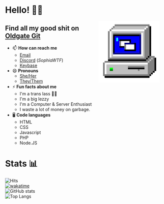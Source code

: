 # Hello! 🏳️‍🌈

<img align="right" alt="PC GIF" src="https://raw.githubusercontent.com/SophiaAtkinson/SophiaAtkinson/main/assets/PC.gif" width="200" />

## Find all my good shit on [Oldgate Git](https://sop.wtf/sagit)

- 📫 **How can reach me**
    - [Email](mailto:sophialul@protonmail.com)<br>
    - [Discord](https://discord.com/users/420297282676719618) (*SophiaWTF*)<br>
    - [Keybase](https://keybase.io/sophiaatkinson)
- 😄 **Pronouns**
    - [She/Her](https://en.pronouns.page/she/her)
    - [They/Them](https://en.pronouns.page/they/them)
- ⚡ **Fun facts about me**
    - I'm a trans lass 🏳️‍⚧️
    - I'm a big lezzy
    - I'm a Computer & Server Enthusiast
    - I waste a lot of money on garbage.
- 🖥 **Code languages**
    - HTML
    - CSS
    - Javascript
    - PHP
    - Node.JS

# Stats 📊

![Hits](https://hits.seeyoufarm.com/api/count/incr/badge.svg?url=https%3A%2F%2Fgithub.com%2FSophiaAtkinson&count_bg=%237289DA&title_bg=%232E3035&icon=&icon_color=%23E7E7E7&title=Clickaroos&edge_flat=false)<br>
[![wakatime](https://wakatime.com/badge/user/e13914d3-89d2-4af0-b25e-545335b817f1.svg)](https://wakatime.com/@sophiaa)<br>
![GitHub stats](https://github-readme-stats.vercel.app/api?username=SophiaAtkinson&show_icons=true&theme=dark&line_height=27)<br>
![Top Langs](https://github-readme-stats.vercel.app/api/top-langs/?username=SophiaAtkinson&theme=dark&hide_langs_below=1)<br>
